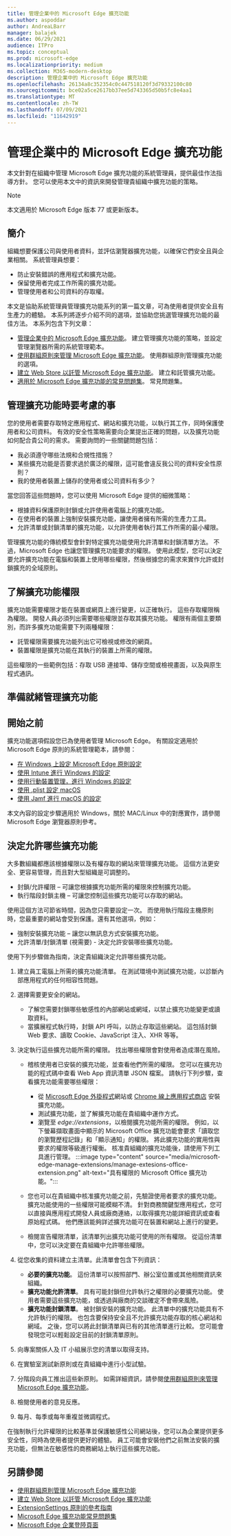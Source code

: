 ```yaml
---
title: 管理企業中的 Microsoft Edge 擴充功能
ms.author: aspoddar
author: AndreaLBarr
manager: balajek
ms.date: 06/29/2021
audience: ITPro
ms.topic: conceptual
ms.prod: microsoft-edge
ms.localizationpriority: medium
ms.collection: M365-modern-desktop
description: 管理企業中的 Microsoft Edge 擴充功能
ms.openlocfilehash: 26134a8c352354c0c447518120f3d79332100c80
ms.sourcegitcommit: bce02a5ce2617bb37ee5d743365d50b5fc8e4aa1
ms.translationtype: MT
ms.contentlocale: zh-TW
ms.lasthandoff: 07/09/2021
ms.locfileid: "11642919"
---
```

# <a name="manage-microsoft-edge-extensions-in-the-enterprise"></a>管理企業中的 Microsoft Edge 擴充功能

本文針對在組織中管理 Microsoft Edge 擴充功能的系統管理員，提供最佳作法指導方針。 您可以使用本文中的資訊來開發管理貴組織中擴充功能的策略。

> [!NOTE]
> 本文適用於 Microsoft Edge 版本 77 或更新版本。

## <a name="introduction"></a>簡介

組織想要保護公司與使用者資料，並評估瀏覽器擴充功能，以確保它們安全且與企業相關。 系統管理員想要：

- 防止安裝錯誤的應用程式和擴充功能。
- 保留使用者完成工作所需的擴充功能。
- 管理使用者和公司資料的存取權。  

本文是協助系統管理員管理擴充功能系列的第一篇文章，可為使用者提供安全且有生產力的體驗。 本系列將逐步介紹不同的選項，並協助您挑選管理擴充功能的最佳方法。 本系列包含下列文章：

- [管理企業中的 Microsoft Edge 擴充功能](microsoft-edge-manage-extensions.md)。 建立管理擴充功能的策略，並設定管理瀏覽器所需的系統管理範本。
- [使用群組原則來管理 Microsoft Edge 擴充功能](microsoft-edge-manage-extensions-policies.md)。 使用群組原則管理擴充功能的選項。
- [建立 Web Store 以託管 Microsoft Edge 擴充功能](microsoft-edge-manage-extensions-webstore.md)。 建立和託管擴充功能。
- [適用於 Microsoft Edge 擴充功能的常見問題集](microsoft-edge-manage-extensions-faq.md)。 常見問題集。

## <a name="things-to-consider-when-managing-extensions"></a>管理擴充功能時要考慮的事

您的使用者需要存取特定應用程式、網站和擴充功能，以執行其工作，同時保護使用者和公司資料。 有效的安全性策略需要向企業提出正確的問題，以及擴充功能如何配合貴公司的需求。 需要詢問的一些關鍵問題包括：

- 我必須遵守哪些法規和合規性措施？
- 某些擴充功能是否要求過於廣泛的權限，這可能會違反我公司的資料安全性原則？
- 我的使用者裝置上儲存的使用者或公司資料有多少？

當您回答這些問題時，您可以使用 Microsoft Edge 提供的細微策略：

- 根據資料保護原則封鎖或允許使用者電腦上的擴充功能。
- 在使用者的裝置上強制安裝擴充功能，讓使用者擁有所需的生產力工具。
- 允許清單或封鎖清單的擴充功能，以允許使用者執行其工作所需的最小權限。

管理擴充功能的傳統模型會針對特定擴充功能使用允許清單和封鎖清單方法。 不過，Microsoft Edge 也讓您管理擴充功能要求的權限。 使用此模型，您可以決定要允許擴充功能在電腦和裝置上使用哪些權限，然後根據您的需求來實作允許或封鎖擴充的全域原則。  

## <a name="understand-extension-permissions"></a>了解擴充功能權限

擴充功能需要權限才能在裝置或網頁上進行變更，以正確執行。 這些存取權限稱為權限。 開發人員必須列出需要哪些權限並存取其擴充功能。 權限有兩個主要類別，而許多擴充功能需要下列兩種權限：

- 託管權限需要擴充功能列出它可檢視或修改的網頁。
- 裝置權限是擴充功能在其執行的裝置上所需的權限。

這些權限的一些範例包括：存取 USB 連接埠、儲存空間或檢視畫面，以及與原生程式通訊。  

## <a name="get-ready-to-manage-extensions"></a>準備就緒管理擴充功能

## <a name="before-you-begin"></a>開始之前

擴充功能選項假設您已為使用者管理 Microsoft Edge。 有關設定適用於 Microsoft Edge 原則的系統管理範本，請參閱：

-   [在 Windows 上設定 Microsoft Edge 原則設定](/DeployEdge/configure-microsoft-edge)
-   [使用 Intune 進行 Windows 的設定](/mem/intune/configuration/administrative-templates-configure-edge?bc=https%3a%2f%2fdocs.microsoft.com%2fDeployEdge%2fbreadcrumb%2ftoc.json&toc=https%3a%2f%2fdocs.microsoft.com%2fDeployEdge%2ftoc.json)
-   [使用行動裝置管理，進行 Windows 的設定](/deployedge/configure-edge-with-mdm)
-   [使用 .plist 設定 macOS](/deployedge/configure-microsoft-edge-on-mac)
-   [使用 Jamf 進行 macOS 的設定](/deployedge/configure-microsoft-edge-on-mac-jamf)

本文內容的設定步驟適用於 Windows，關於 MAC/Linux 中的對應實作，請參閱 Microsoft Edge 瀏覽器原則參考。

## <a name="decide-which-extensions-to-allow"></a>決定允許哪些擴充功能

大多數組織都應該根據權限以及有權存取的網站來管理擴充功能。 這個方法更安全、更容易管理，而且對大型組織是可調整的。  

- 封鎖/允許權限 – 可讓您根據擴充功能所需的權限來控制擴充功能。
- 執行階段封鎖主機 – 可讓您控制這些擴充功能可以存取的網站。

使用這個方法可節省時間，因為您只需要設定一次。 而使用執行階段主機原則時，您最重要的網站會受到保護。還有其他選項，例如：

-   強制安裝擴充功能 – 讓您以無訊息方式安裝擴充功能。
-   允許清單/封鎖清單 (視需要) - 決定允許安裝哪些擴充功能。

使用下列步驟做為指南，決定貴組織決定允許哪些擴充功能。

1. 建立員工電腦上所需的擴充功能清單。 在測試環境中測試擴充功能，以診斷內部應用程式的任何相容性問題。
2. 選擇需要更安全的網站。

   - 了解您需要封鎖哪些敏感性的內部網站或網域，以禁止擴充功能變更或讀取資料。  
   - 當擴展程式執行時，封鎖 API 呼叫，以防止存取這些網站。 這包括封鎖 Web 要求、讀取 Cookie、JavaScript 注入、XHR 等等。

3. 決定執行這些擴充功能所需的權限。 找出哪些權限會對使用者造成潛在風險。

   - 稽核使用者已安裝的擴充功能，並查看他們所需的權限。 您可以在擴充功能的程式碼中查看 Web App 資訊清單 JSON 檔案。 請執行下列步驟，查看擴充功能需要哪些權限：

     - 從 [Microsoft Edge 外掛程式](https://microsoftedge.microsoft.com/addons/)網站或 [Chrome 線上應用程式商店](https://chrome.google.com/webstore) 安裝擴充功能。
     - 測試擴充功能，並了解擴充功能在貴組織中運作方式。
     - 瀏覽至 *edge://extensions*，以檢閱擴充功能所需的權限。 例如，以下螢幕擷取畫面中顯示的 Microsoft Office 擴充功能會要求「讀取您的瀏覽歷程記錄」和「顯示通知」的權限。 將此擴充功能的實用性與要求的權限等級進行權衡。 核准貴組織的擴充功能後，請使用下列工具進行管理。
   :::image type="content" source="media/microsoft-edge-manage-extensions/manage-extesions-office-extension.png" alt-text="具有權限的 Microsoft Office 擴充功能。":::

   - 您也可以在貴組織中核准擴充功能之前，先驗證使用者要求的擴充功能。 擴充功能使用的一些權限可能模糊不清。 針對商務關鍵型應用程式，您可以直接與應用程式開發人員或廠商連絡，以取得擴充功能詳細資訊或查看原始程式碼。 他們應該能夠詳述擴充功能可在裝置和網站上進行的變更。
   - 檢閱宣告權限清單，該清單列出擴充功能可使用的所有權限。 從這份清單中，您可以決定要在貴組織中允許哪些權限。

4. 從您收集的資料建立主清單。此清單會包含下列資訊：

   - **必要的擴充功能**。 這份清單可以按照部門、辦公室位置或其他相關資訊來組織。
   - **擴充功能允許清單**。 具有可能封鎖但允許執行之權限的必要擴充功能。 使用者需要這些擴充功能，或透過與廠商的交談確定不會帶來風險。
   - **擴充功能封鎖清單**。 被封鎖安裝的擴充功能。 此清單中的擴充功能具有不允許執行的權限。 也包含要保持安全且不允許擴充功能存取的核心網站和網域。 之後，您可以將此封鎖清單與已有的其他清單進行比較。 您可能會發現您可以輕鬆設定目前的封鎖清單原則。

5. 向專案關係人及 IT 小組展示您的清單以取得支持。
6. 在實驗室測試新原則或在貴組織中進行小型試驗。
7. 分階段向員工推出這些新原則。 如需詳細資訊，請參閱[使用群組原則來管理 Microsoft Edge 擴充功能](microsoft-edge-manage-extensions-policies.md)。
8. 檢閱使用者的意見反應。
9. 每月、每季或每年重複並微調程式。

在強制執行允許權限的比較基準並保護敏感性公司網站後，您可以為企業提供更多安全性，同時為使用者提供更好的體驗。 員工可能會安裝他們之前無法安裝的擴充功能，但無法在敏感性的商務網站上執行這些擴充功能。  

## <a name="see-also"></a>另請參閱

- [使用群組原則管理 Microsoft Edge 擴充功能](microsoft-edge-manage-extensions-policies.md)
- [建立 Web Store 以託管 Microsoft Edge 擴充功能](microsoft-edge-manage-extensions-webstore.md)
- [ExtensionSettings 原則的參考指南](microsoft-edge-manage-extensions-ref-guide.md)
- [Microsoft Edge 擴充功能常見問題集](microsoft-edge-manage-extensions-faq.md)
- [Microsoft Edge 企業登陸頁面](https://aka.ms/EdgeEnterprise)
